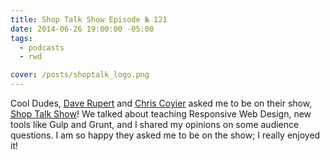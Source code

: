 ```yaml
---
title: Shop Talk Show Episode № 121
date: 2014-06-26 19:00:00 -05:00
tags:
  - podcasts
  - rwd

cover: /posts/shoptalk_logo.png
---
```


Cool Dudes, [Dave Rupert](https://twitter.com/davatron5000) and [Chris Coyier](https://twitter.com/chriscoyier) asked me to be on their show, [Shop Talk Show](https://shoptalkshow.com/episodes/121-sam-kapila/)! We talked about teaching Responsive Web Design, new tools like Gulp and Grunt, and I shared my opinions on some audience questions. I am so happy they asked me to be on the show; I really enjoyed it!
